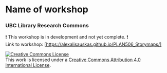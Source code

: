 # Name of workshop
### UBC Library Research Commons

:heavy_exclamation_mark: This workshop is in development and not yet complete. :heavy_exclamation_mark:    
Link to workshop: [https://alexalisauskas.github.io/PLAN506_Storymaps/]

<a rel="license" href="http://creativecommons.org/licenses/by/4.0/"><img alt="Creative Commons License" style="border-width:0" src="https://i.creativecommons.org/l/by/4.0/88x31.png" /></a><br />This work is licensed under a <a rel="license" href="http://creativecommons.org/licenses/by/4.0/">Creative Commons Attribution 4.0 International License</a>.
